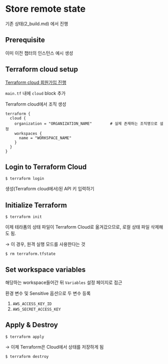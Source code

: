 # Store remote state
기존 상태(2_build.md) 에서 진행


## Prerequisite
이미 이전 챕터의 인스턴스 예시 생성

## Terraform cloud setup
[Terraform cloud 회원가입 진행](https://app.terraform.io/signup/account)

`main.tf` 내에 `cloud` block 추가

Terraform cloud에서 조직 생성
```
terraform {
  cloud {
    organization = "ORGANIZATION_NAME"        # 실제 존재하는 조직명으로 설정
    workspaces {
      name = "WORKSPACE_NAME"
    }
  }
}
```

## Login to Terraform Cloud
```
$ terraform login
```
생성(Terraform cloud에서)된 API 키 입력하기

## Initialize Terraform
```
$ terraform init
```
이제 테라폼의 상태 파일이 Terraform Cloud로 옮겨갔으므로, 로컬 상태 파일 삭제해도 됨.

$\to$ 이 경우, 원격 실행 모드를 사용한다는 것
```
$ rm terraform.tfstate
```

## Set workspace variables
해당하는 workspace들어간 뒤 `Variables` 설정 페이지로 접근

환경 변수 및 Sensitive 옵션으로 두 변수 등록
1. `AWS_ACCESS_KEY_ID`
2. `AWS_SECRET_ACCESS_KEY`

## Apply & Destroy
```
$ terraform apply
```
$\to$ 이제 Terraform은 Cloud에서 상태를 저장하게 됨

```
$ terraform destroy
```